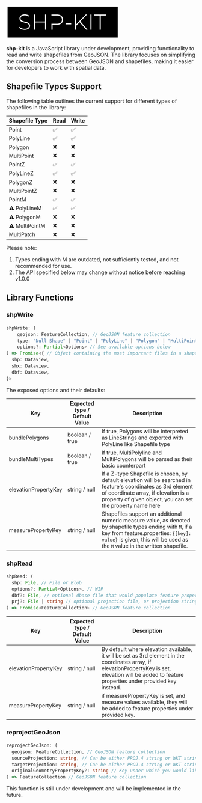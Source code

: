 ![SHP-KIT Logo](.github/logo.png)

**shp-kit** is a JavaScript library under development, providing functionality to read and write shapefiles from GeoJSON. The library focuses on simplifying the conversion process between GeoJSON and shapefiles, making it easier for developers to work with spatial data.

## Shapefile Types Support

The following table outlines the current support for different types of shapefiles in the library:

| Shapefile Type | Read | Write |
| -------------- | ---- | ----- |
| Point          | ✅   | ✅    |
| PolyLine       | ✅   | ✅    |
| Polygon        | ❌   | ❌    |
| MultiPoint     | ❌   | ❌    |
| PointZ         | ✅   | ✅    |
| PolyLineZ      | ✅   | ✅    |
| PolygonZ       | ❌   | ❌    |
| MultiPointZ    | ❌   | ❌    |
| PointM         | ✅   | ✅    |
| ⚠ PolyLineM    | ✅   | ✅    |
| ⚠ PolygonM     | ❌   | ❌    |
| ⚠ MultiPointM  | ❌   | ❌    |
| MultiPatch     | ❌   | ❌    |

Please note:

1. Types ending with M are outdated, not sufficiently tested, and not recommended for use.
2. The API specified below may change without notice before reaching v1.0.0

## Library Functions

### shpWrite

```typescript
shpWrite: (
    geojson: FeatureCollection, // GeoJSON feature collection
    type: "Null Shape" | "Point" | "PolyLine" | "Polygon" | "MultiPoint" | "PointZ" | "PolyLineZ" | "PolygonZ" | "MultiPointZ" | "PointM" | "PolyLineM" | "PolygonM" | "MultiPointM" | "MultiPatch",
    options?: Partial<Options> // See available options below
) => Promise<{ // Object containing the most important files in a shapefile, objects are given as Dataviews. Use shp.buffer to do whatever you need from here
  shp: Dataview,
  shx: Dataview,
  dbf: Dataview,
}>
```

The exposed options and their defaults:

| Key                                                     | Expected type / Default Value | Description                                                                                                                                                                                                                         |
| ------------------------------------------------------- | ----------------------------- | ----------------------------------------------------------------------------------------------------------------------------------------------------------------------------------------------------------------------------------- |
| bundlePolygons                                          | boolean / true                | If true, Polygons will be interpreted as LineStrings and exported with PolyLine like Shapefile type                                                                                                                                 |
| bundleMultiTypes                                        | boolean / true                | If true, MultiPolyline and MultiPolygons will be parsed as their basic counterpart                                                                                                                                                  |
| elevationPropertyKey                                    | string / null                 | If a Z-type Shapefile is chosen, by default elevation will be searched in feature's coordinates as 3rd element of coordinate array, if elevation is a property of given object, you can set the property name here                  |
| measurePropertyKey                                      | string / null                 | Shapefiles support an additional numeric measure value, as denoted by shapefile types ending with `M`, if a key from feature.properties: `{[key]: value}` is given, this will be used as the `M` value in the written shapefile.    |


### shpRead

```typescript
shpRead: (
  shp: File, // File or Blob
  options?: Partial<Options>, // WIP
  dbf?: File, // optional dbase file that would populate feature properties
  prj?: File | string // optional projection file, or projection string. If present, shpRead will re-project your shapefile into WGS84, alternatively feel free to use reprojectGeojson function also available in this library
) => Promise<FeatureCollection> // GeoJSON feature collection
```

| Key                   | Expected type / Default Value | Description                                                                                                                                                                                             |
| --------------------- | ----------------------------- | ------------------------------------------------------------------------------------------------------------------------------------------------------------------------------------------------------- |
| elevationPropertyKey  | string / null                 | By default where elevation available, it will be set as 3rd element in the coordinates array, if elevationPropertyKey is set, elevation will be added to feature properties under provided key instead. |
| measurePropertyKey    | string / null                 | if measurePropertyKey is set, and measure values available, they will be added to feature properties under provided key.                                                                                | 



### reprojectGeoJson

```typescript
reprojectGeoJson: (
  geojson: FeatureCollection, // GeoJSON feature collection
  sourceProjection: string, // Can be either PROJ.4 string or WKT string, such as you find in the *.prj file with your shapefile (if provided)
  targetProjection: string, // Can be either PROJ.4 string or WKT string, such as you find in the *.prj file with your shapefile (if provided)
  originalGeometryPropertyKey?: string // Key under which you would like the original geometry to be saved. Useful when showing on a WGS84 map while showing coordinates in state-plane or local space
) => FeatureCollection // GeoJSON feature collection
```

This function is still under development and will be implemented in the future.

